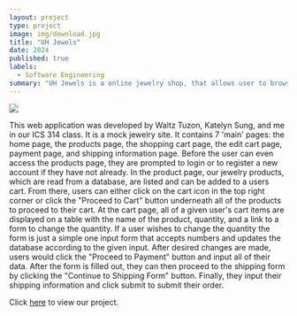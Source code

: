 ```yaml
---
layout: project
type: project
image: img/download.jpg
title: "UH Jewels"
date: 2024
published: true
labels:
  - Software Engineering
summary: "UH Jewels is a online jewelry shop, that allows user to browse and place orders for jewelry"
---
```


<img src="/img/uh_jewels.png" class="center">

This web application was developed by Waltz Tuzon, Katelyn Sung, and me in our ICS 314 class. It is a mock jewelry site. It contains 7 'main' pages: the home page, the products page, the shopping cart page, the edit cart page, payment page, and shipping information page. Before the user can even access the products page, they are prompted to login or to register a new account if they have not already. In the product page, our jewelry products, which are read from a database, are listed and can be added to a users cart. From there, users can either click on the cart icon in the top right corner or click the "Proceed to Cart" button underneath all of the products to proceed to their cart. At the cart page, all of a given user's cart items are displayed on a table with the name of the product, quantity, and a link to a form to change the quantity. If a user wishes to change the quantity the form is just a simple one input form that accepts numbers and updates the database according to the given input. After desired changes are made, users would click the "Proceed to Payment" button and input all of their data. After the form is filled out, they can then proceed to the shipping form by clicking the "Continue to Shipping Form" button. Finally, they input their shipping information and click submit to submit their order. 

Click [here](https://uh-jewels.github.io/) to view our project.

